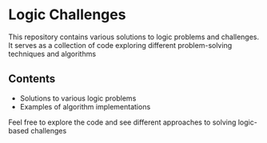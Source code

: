 # Logic Challenges

This repository contains various solutions to logic problems and challenges. It serves as a collection of code exploring different problem-solving techniques and algorithms

## Contents

- Solutions to various logic problems
- Examples of algorithm implementations

Feel free to explore the code and see different approaches to solving logic-based challenges

